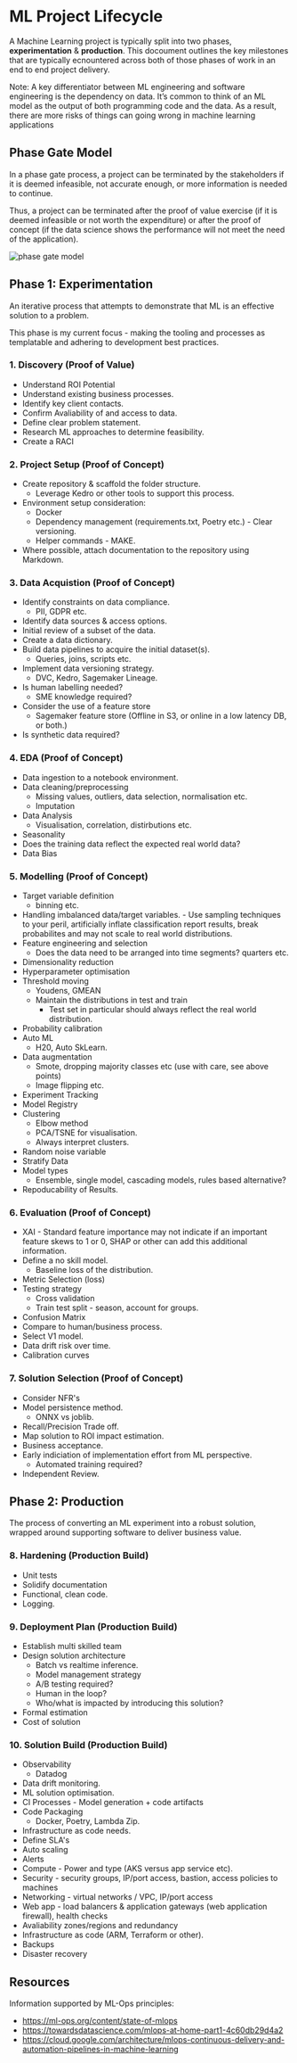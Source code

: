 # ML Project Lifecycle

A Machine Learning project is typically split into two phases, **experimentation** & **production**. This docoument outlines the key milestones that are typically ecnountered across both of those phases of work in an end to end project delivery. 

Note: A key differentiator between ML engineering and software engineering is the dependency on data. It’s common to think of an ML model as the
output of both programming code and the data. As a result, there are more risks of things can going wrong in machine learning applications

## Phase Gate Model

In a phase gate process, a project can be terminated by the stakeholders if it is deemed infeasible, not accurate enough, or more information is needed to continue.

Thus, a project can be terminated after the proof of value exercise (if it is deemed infeasible or not worth the expenditure) or after the proof of
concept (if the data science shows the performance will not meet the need of the application).

![phase gate model](../images/phase-gate-model.png)

## Phase 1: Experimentation

An iterative process that attempts to demonstrate that ML is an effective solution to a problem.

This phase is my current focus - making the tooling and processes as templatable and adhering to development best practices. 

### 1. Discovery (Proof of Value)

- Understand ROI Potential
- Understand existing business processes.
- Identify key client contacts.
- Confirm Avaliability of and access to data.
- Define clear problem statement.
- Research ML approaches to determine feasibility.
- Create a RACI

### 2. Project Setup (Proof of Concept)

- Create repository & scaffold the folder structure.
    - Leverage Kedro or other tools to support this process.
- Environment setup consideration:
    - Docker
    - Dependency management (requirements.txt, Poetry etc.)
          - Clear versioning.
    - Helper commands - MAKE.
- Where possible, attach documentation to the repository using Markdown.

### 3. Data Acquistion (Proof of Concept)

- Identify constraints on data compliance.
    - PII, GDPR etc.
- Identify data sources & access options.
- Initial review of a subset of the data.
- Create a data dictionary.
- Build data pipelines to acquire the initial dataset(s).
    - Queries, joins, scripts etc.
- Implement data versioning strategy.
    - DVC, Kedro, Sagemaker Lineage.
- Is human labelling needed?
    - SME knowledge required?
- Consider the use of a feature store
    - Sagemaker feature store (Offline in S3, or online in a low latency DB, or both.)
- Is synthetic data required?


### 4. EDA (Proof of Concept)

- Data ingestion to a notebook environment.
- Data cleaning/preprocessing
    - Missing values, outliers, data selection, normalisation etc.
    - Imputation
- Data Analysis
    - Visualisation, correlation, distirbutions etc.
- Seasonality
- Does the training data reflect the expected real world data?
- Data Bias

### 5. Modelling (Proof of Concept)

- Target variable definition
    - binning etc.
- Handling imbalanced data/target variables.
      - Use sampling techniques to your peril, artificially inflate classification report results, break probabilites and may not scale to real world distributions.
- Feature engineering and selection
    - Does the data need to be arranged into time segments? quarters etc.
- Dimensionality reduction
- Hyperparameter optimisation
- Threshold moving
    - Youdens, GMEAN
    - Maintain the distributions in test and train
        - Test set in particular should always reflect the real world distribution.
- Probability calibration
- Auto ML
    - H20, Auto SkLearn.
- Data augmentation
    - Smote, dropping majority classes etc (use with care, see above points)
    - Image flipping etc.
- Experiment Tracking
- Model Registry
- Clustering
    - Elbow method
    - PCA/TSNE for visualisation.
    - Always interpret clusters.
- Random noise variable
- Stratify Data
- Model types
    - Ensemble, single model, cascading models, rules based alternative?
- Repoducability of Results.

### 6. Evaluation (Proof of Concept)

- XAI
      - Standard feature importance may not indicate if an important feature skews to 1 or 0, SHAP or other can add this additional information.
- Define a no skill model.
    - Baseline loss of the distribution. 
- Metric Selection (loss)
- Testing strategy
    - Cross validation
    - Train test split - season, account for groups.
- Confusion Matrix
- Compare to human/business process.
- Select V1 model.
- Data drift risk over time.
- Calibration curves

### 7. Solution Selection (Proof of Concept)

- Consider NFR's
- Model persistence method.
    - ONNX vs joblib.
- Recall/Precision Trade off.
- Map solution to ROI impact estimation.
- Business acceptance.
- Early indiciation of implementation effort from ML perspective.
    - Automated training required?
- Independent Review.

## Phase 2: Production

The process of converting an ML experiment into a robust solution, wrapped around supporting software to deliver business value. 

### 8. Hardening (Production Build)

- Unit tests
- Solidify documentation
- Functional, clean code.
- Logging.

### 9. Deployment Plan (Production Build)

- Establish multi skilled team
- Design solution architecture
    - Batch vs realtime inference.  
    - Model management strategy
    - A/B testing required?
    - Human in the loop?
    - Who/what is impacted by introducing this solution?
- Formal estimation
- Cost of solution

### 10. Solution Build (Production Build)

- Observability
    - Datadog
- Data drift monitoring.
- ML solution optimisation.
- CI Processes - Model generation + code artifacts
- Code Packaging
    - Docker, Poetry, Lambda Zip.
- Infrastructure as code needs.
- Define SLA's
- Auto scaling
- Alerts
- Compute - Power and type (AKS versus app service etc).
- Security - security groups, IP/port access, bastion, access policies to machines
- Networking - virtual networks / VPC, IP/port access
- Web app - load balancers & application gateways (web application firewall), health checks
- Avaliability zones/regions and redundancy
- Infrastructure as code (ARM, Terraform or other).
- Backups
- Disaster recovery

## Resources

Information supported by ML-Ops principles:
- https://ml-ops.org/content/state-of-mlops
- https://towardsdatascience.com/mlops-at-home-part1-4c60db29d4a2
- https://cloud.google.com/architecture/mlops-continuous-delivery-and-automation-pipelines-in-machine-learning

